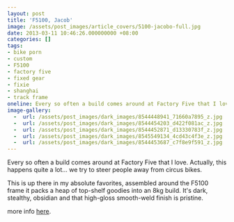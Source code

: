 ```yaml
---
layout: post
title: 'F5100, Jacob'
image: /assets/post_images/article_covers/5100-jacobo-full.jpg
date: 2013-03-11 10:46:26.000000000 +08:00
categories: []
tags:
- bike porn
- custom
- F5100
- factory five
- fixed gear
- fixie
- shanghai
- track frame
oneline: Every so often a build comes around at Factory Five that I love.
image-gallery:
  -  url: /assets/post_images/dark_images/8544448941_71660a7895_z.jpg
  -  url: /assets/post_images/dark_images/8544454203_d422f081ac_z.jpg
  -  url: /assets/post_images/dark_images/8544452871_d13330783f_z.jpg
  -  url: /assets/post_images/dark_images/8545549134_4cd43c4f3e_z.jpg
  -  url: /assets/post_images/dark_images/8544453687_c7f8e9f591_z.jpg
---
```

Every so often a build comes around at Factory Five that I love. Actually, this happens quite a lot... we try to steer people away from circus bikes.

This is up there in my absolute favorites, assembled around the F5100 frame it packs a heap of top-shelf goodies into an 8kg build. It's dark, stealthy, obsidian and that high-gloss smooth-weld finish is pristine.

more info <a href="http://wearefactoryfive.com/portfolio/f5100-jacob/">here</a>.

